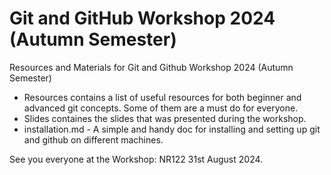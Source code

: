# Git and GitHub Workshop 2024 (Autumn Semester)

Resources and Materials for Git and Github Workshop 2024 (Autumn Semester)

- Resources contains a list of useful resources for both beginner and advanced git concepts. Some of them are a must do for everyone.
- Slides containes the slides that was presented during the workshop.
- installation.md - A simple and handy doc for installing and setting up git and github on different machines.

See you everyone at the Workshop: NR122 31st August 2024.